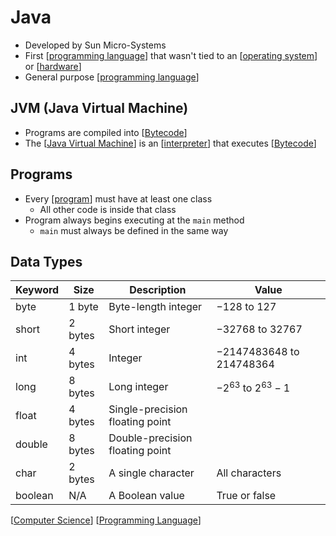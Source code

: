 # Java

- Developed by Sun Micro-Systems
- First [[programming language]] that wasn't tied to an [[operating system]] or [[hardware]]
- General purpose [[programming language]]

## JVM (Java Virtual Machine)

- Programs are compiled into [[Bytecode]]
- The [[Java Virtual Machine]] is an [[interpreter]] that executes [[Bytecode]]

## Programs

- Every [[program]] must have at least one class
  - All other code is inside that class
- Program always begins executing at the `main` method
  - `main` must always be defined in the same way

## Data Types

| Keyword | Size    | Description                     | Value                        |
| ------- | ------- | ------------------------------- | ---------------------------- |
| byte    | 1 byte  | Byte-length integer             | $-128$ to $127$              |
| short   | 2 bytes | Short integer                   | $-32768$ to $32767$          |
| int     | 4 bytes | Integer                         | $-2147483648$ to $214748364$ |
| long    | 8 bytes | Long integer                    | $-2^{63}$ to $2^{63} - 1$    |
| float   | 4 bytes | Single-precision floating point |                              |
| double  | 8 bytes | Double-precision floating point |                              |
| char    | 2 bytes | A single character              | All characters               |
| boolean | N/A     | A Boolean value                 | True or false                |


[[Computer Science]] [[Programming Language]]

[//begin]: # "Autogenerated link references for markdown compatibility"
[Programming Language]: programming-language "Programming Language"
[operating system]: operating-system "Operating System"
[hardware]: hardware "Hardware"
[Bytecode]: bytecode "Bytecode"
[Java Virtual Machine]: java-virtual-machine "Java Virtual Machine (JVM)"
[interpreter]: interpreter "Interpreter"
[program]: program "Program"
[Computer Science]: computer-science "Computer Science"
[//end]: # "Autogenerated link references"